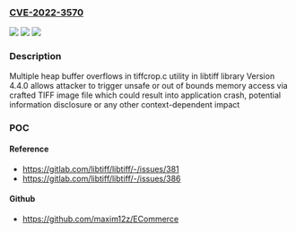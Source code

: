 ### [CVE-2022-3570](https://cve.mitre.org/cgi-bin/cvename.cgi?name=CVE-2022-3570)
![](https://img.shields.io/static/v1?label=Product&message=libtiff&color=blue)
![](https://img.shields.io/static/v1?label=Version&message=n%2Fa&color=blue)
![](https://img.shields.io/static/v1?label=Vulnerability&message=Heap-based%20buffer%20overflow%20in%20libtiff&color=brighgreen)

### Description

Multiple heap buffer overflows in tiffcrop.c utility in libtiff library Version 4.4.0 allows attacker to trigger unsafe or out of bounds memory access via crafted TIFF image file which could result into application crash, potential information disclosure or any other context-dependent impact

### POC

#### Reference
- https://gitlab.com/libtiff/libtiff/-/issues/381
- https://gitlab.com/libtiff/libtiff/-/issues/386

#### Github
- https://github.com/maxim12z/ECommerce

